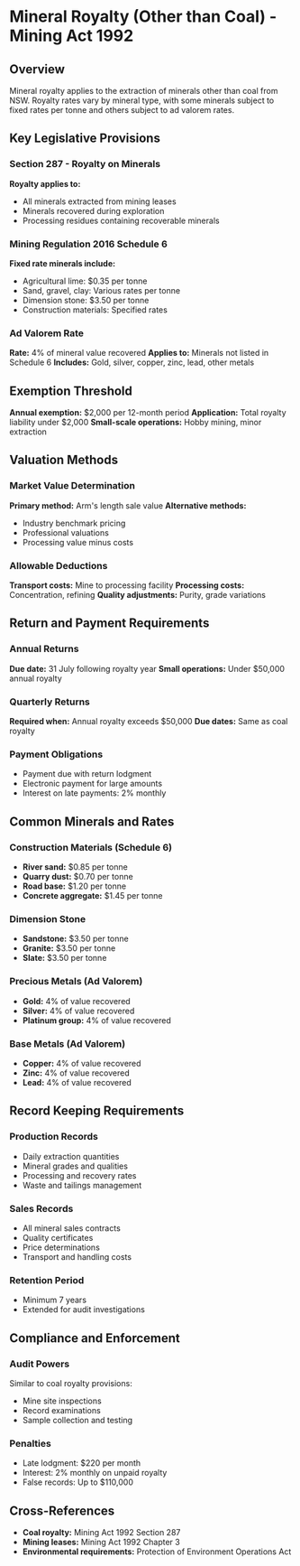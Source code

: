 # Mineral Royalty (Other than Coal) - Mining Act 1992

## Overview
Mineral royalty applies to the extraction of minerals other than coal from NSW. Royalty rates vary by mineral type, with some minerals subject to fixed rates per tonne and others subject to ad valorem rates.

## Key Legislative Provisions

### Section 287 - Royalty on Minerals
**Royalty applies to:**
- All minerals extracted from mining leases
- Minerals recovered during exploration
- Processing residues containing recoverable minerals

### Mining Regulation 2016 Schedule 6
**Fixed rate minerals include:**
- Agricultural lime: $0.35 per tonne
- Sand, gravel, clay: Various rates per tonne
- Dimension stone: $3.50 per tonne
- Construction materials: Specified rates

### Ad Valorem Rate
**Rate:** 4% of mineral value recovered
**Applies to:** Minerals not listed in Schedule 6
**Includes:** Gold, silver, copper, zinc, lead, other metals

## Exemption Threshold
**Annual exemption:** $2,000 per 12-month period
**Application:** Total royalty liability under $2,000
**Small-scale operations:** Hobby mining, minor extraction

## Valuation Methods

### Market Value Determination
**Primary method:** Arm's length sale value
**Alternative methods:**
- Industry benchmark pricing
- Professional valuations
- Processing value minus costs

### Allowable Deductions
**Transport costs:** Mine to processing facility
**Processing costs:** Concentration, refining
**Quality adjustments:** Purity, grade variations

## Return and Payment Requirements

### Annual Returns
**Due date:** 31 July following royalty year
**Small operations:** Under $50,000 annual royalty

### Quarterly Returns
**Required when:** Annual royalty exceeds $50,000
**Due dates:** Same as coal royalty

### Payment Obligations
- Payment due with return lodgment
- Electronic payment for large amounts
- Interest on late payments: 2% monthly

## Common Minerals and Rates

### Construction Materials (Schedule 6)
- **River sand:** $0.85 per tonne
- **Quarry dust:** $0.70 per tonne
- **Road base:** $1.20 per tonne
- **Concrete aggregate:** $1.45 per tonne

### Dimension Stone
- **Sandstone:** $3.50 per tonne
- **Granite:** $3.50 per tonne
- **Slate:** $3.50 per tonne

### Precious Metals (Ad Valorem)
- **Gold:** 4% of value recovered
- **Silver:** 4% of value recovered
- **Platinum group:** 4% of value recovered

### Base Metals (Ad Valorem)
- **Copper:** 4% of value recovered
- **Zinc:** 4% of value recovered
- **Lead:** 4% of value recovered

## Record Keeping Requirements

### Production Records
- Daily extraction quantities
- Mineral grades and qualities
- Processing and recovery rates
- Waste and tailings management

### Sales Records
- All mineral sales contracts
- Quality certificates
- Price determinations
- Transport and handling costs

### Retention Period
- Minimum 7 years
- Extended for audit investigations

## Compliance and Enforcement

### Audit Powers
Similar to coal royalty provisions:
- Mine site inspections
- Record examinations
- Sample collection and testing

### Penalties
- Late lodgment: $220 per month
- Interest: 2% monthly on unpaid royalty
- False records: Up to $110,000

## Cross-References
- **Coal royalty:** Mining Act 1992 Section 287
- **Mining leases:** Mining Act 1992 Chapter 3
- **Environmental requirements:** Protection of Environment Operations Act